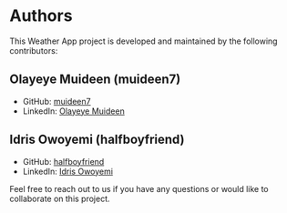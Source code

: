 # Authors

This Weather App project is developed and maintained by the following contributors:

## Olayeye Muideen (muideen7)

- GitHub: [muideen7](https://github.com/muideen7)
- LinkedIn: [Olayeye Muideen](https://www.linkedin.com/in/muideen7)

## Idris Owoyemi (halfboyfriend)

- GitHub: [halfboyfriend](https://github.com/halfboyfriend)
- LinkedIn: [Idris Owoyemi](https://www.linkedin.com/in/owoyemi-idris-703913245/)

Feel free to reach out to us if you have any questions or would like to collaborate on this project.

